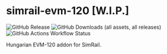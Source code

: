 # simrail-evm-120 [W.I.P.]
![GitHub Release](https://img.shields.io/github/v/release/vsumpi/simrail-evm-120)
![GitHub Downloads (all assets, all releases)](https://img.shields.io/github/downloads/vsumpi/simrail-evm-120/total)
![GitHub Actions Workflow Status](https://img.shields.io/github/actions/workflow/status/vsumpi/simrail-evm-120/ci.yml?branch=refactor&style=flat)

Hungarian EVM-120 addon for SimRail.
